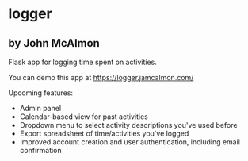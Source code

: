 # logger
## by John McAlmon
Flask app for logging time spent on activities.

You can demo this app at https://logger.jamcalmon.com/

Upcoming features:
- Admin panel
- Calendar-based view for past activities
- Dropdown menu to select activity descriptions you've used before
- Export spreadsheet of time/activities you've logged
- Improved account creation and user authentication, including email confirmation
